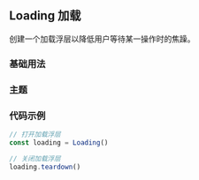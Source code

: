 ## Loading 加载

创建一个加载浮层以降低用户等待某一操作时的焦躁。

<section class="example">
  <h3>基础用法</h3>

  <div>
    <div id="loading1"></div>
  </div>
</section>

<section class="example">
  <h3>主题</h3>

  <div>
    <div id="loading2"></div>
  </div>
</section>

### 代码示例
```javascript
// 打开加载浮层
const loading = Loading()

// 关闭加载浮层
loading.teardown()
```